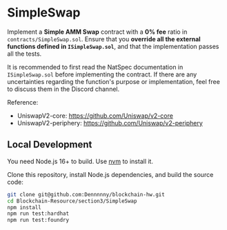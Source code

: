 # SimpleSwap

Implement a **Simple AMM Swap** contract with a **0% fee** ratio in `contracts/SimpleSwap.sol`. Ensure that you **override all the external functions defined in `ISimpleSwap.sol`**, and that the implementation passes all the tests.

It is recommended to first read the NatSpec documentation in `ISimpleSwap.sol` before implementing the contract. If there are any uncertainties regarding the function's purpose or implementation, feel free to discuss them in the Discord channel.

Reference:

-   UniswapV2-core: https://github.com/Uniswap/v2-core
-   UniswapV2-periphery: https://github.com/Uniswap/v2-periphery

## Local Development

You need Node.js 16+ to build. Use [nvm](https://github.com/nvm-sh/nvm) to install it.

Clone this repository, install Node.js dependencies, and build the source code:

```bash
git clone git@github.com:Dennnnny/blockchain-hw.git
cd Blockchain-Resource/section3/SimpleSwap
npm install
npm run test:hardhat
npm run test:foundry
```
